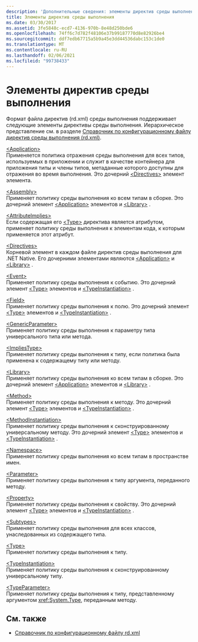 ```yaml
---
description: 'Дополнительные сведения: элементы директив среды выполнения'
title: Элементы директив среды выполнения
ms.date: 03/30/2017
ms.assetid: 3fe5848c-ecd7-4136-970b-8e48d250bde6
ms.openlocfilehash: 74ff6c7d782f48106e37b99187770d8e82926be4
ms.sourcegitcommit: ddf7edb67715a5b9a45e3dd44536dabc153c1de0
ms.translationtype: MT
ms.contentlocale: ru-RU
ms.lasthandoff: 02/06/2021
ms.locfileid: "99738433"
---
```

# <a name="runtime-directive-elements"></a>Элементы директив среды выполнения

Формат файла директив (rd.xml) среды выполнения поддерживает следующие элементы директивы среды выполнения. Иерархическое представление см. в разделе [Справочник по конфигурационному файлу директив среды выполнения (rd.xml)](runtime-directives-rd-xml-configuration-file-reference.md).  
  
 [\<Application>](application-element-net-native.md)  
 Применяется политика отражения среды выполнения для всех типов, используемых в приложении и служит в качестве контейнера для приложения типы и члены типов, метаданные которого доступны для отражения во время выполнения. Это дочерний [\<Directives>](directives-element-net-native.md) элемент элемента.  
  
 [\<Assembly>](assembly-element-net-native.md)  
 Применяет политику среды выполнения ко всем типам в сборке. Это дочерний элемент [\<Application>](application-element-net-native.md) элементов и [\<Library>](library-element-net-native.md) .  
  
 [\<AttributeImplies>](attributeimplies-element-net-native.md)  
 Если содержащая его [\<Type>](type-element-net-native.md) директива является атрибутом, применяет политику среды выполнения к элементам кода, к которым применяется этот атрибут.  
  
 [\<Directives>](directives-element-net-native.md)  
 Корневой элемент в каждом файле директив среды выполнения для .NET Native. Его дочерними элементами являются [\<Application>](application-element-net-native.md) и [\<Library>](library-element-net-native.md) .  
  
 [\<Event>](event-element-net-native.md)  
 Применяет политику среды выполнения к событию. Это дочерний элемент [\<Type>](type-element-net-native.md) элементов и [\<TypeInstantiation>](typeinstantiation-element-net-native.md) .  
  
 [\<Field>](field-element-net-native.md)  
 Применяет политику среды выполнения к полю. Это дочерний элемент [\<Type>](type-element-net-native.md) элементов и [\<TypeInstantiation>](typeinstantiation-element-net-native.md) .  
  
 [\<GenericParameter>](genericparameter-element-net-native.md)  
 Применяет политику среды выполнения к параметру типа универсального типа или метода.  
  
 [\<ImpliesType>](impliestype-element-net-native.md)  
 Применяет политику среды выполнения к типу, если политика была применена к содержащему типу или методу.  
  
 [\<Library>](library-element-net-native.md)  
 Применяет политику среды выполнения ко всем типам в сборке. Это дочерний элемент [\<Application>](application-element-net-native.md) элементов и [\<Library>](library-element-net-native.md) .  
  
 [\<Method>](method-element-net-native.md)  
 Применяет политику среды выполнения к методу. Это дочерний элемент [\<Type>](type-element-net-native.md) элементов и [\<TypeInstantiation>](typeinstantiation-element-net-native.md) .  
  
 [\<MethodInstantiation>](methodinstantiation-element-net-native.md)  
 Применяет политику среды выполнения к сконструированному универсальному методу. Это дочерний элемент [\<Type>](type-element-net-native.md) элементов и [\<TypeInstantiation>](typeinstantiation-element-net-native.md) .  
  
 [\<Namespace>](namespace-element-net-native.md)  
 Применяет политику среды выполнения ко всем типам в пространстве имен.  
  
 [\<Parameter>](parameter-element-net-native.md)  
 Применяет политику среды выполнения к типу аргумента, переданного методу.  
  
 [\<Property>](property-element-net-native.md)  
 Применяет политику среды выполнения к свойству. Это дочерний элемент [\<Type>](type-element-net-native.md) элементов и [\<TypeInstantiation>](typeinstantiation-element-net-native.md) .  
  
 [\<Subtypes>](subtypes-element-net-native.md)  
 Применяет политику среды выполнения для всех классов, унаследованных из содержащего типа.  
  
 [\<Type>](type-element-net-native.md)  
 Применяет политику среды выполнения к типу.  
  
 [\<TypeInstantiation>](typeinstantiation-element-net-native.md)  
 Применяет политику среды выполнения к сконструированному универсальному типу.  
  
 [\<TypeParameter>](typeparameter-element-net-native.md)  
 Применяет политику среды выполнения к типу, представленному аргументом <xref:System.Type>, переданным методу.  
  
## <a name="see-also"></a>См. также

- [Справочник по конфигурационному файлу rd.xml](runtime-directives-rd-xml-configuration-file-reference.md)
